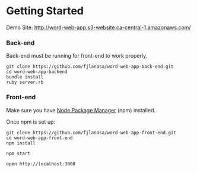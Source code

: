 # Getting Started

Demo Site: http://word-web-app.s3-website.ca-central-1.amazonaws.com/

### Back-end

Back-end must be running for front-end to work properly.

```
git clone https://github.com/fjlanasa/word-web-app-back-end.git
cd word-web-app-backend
bundle install
ruby server.rb
```

### Front-end

Make sure you have [Node Package Manager](https://www.npmjs.com/) (npm) installed.

Once npm is set up:

```
git clone https://github.com/fjlanasa/word-web-app-front-end.git
cd word-web-app-front-end
npm install

npm start

open http://localhost:3000

```
